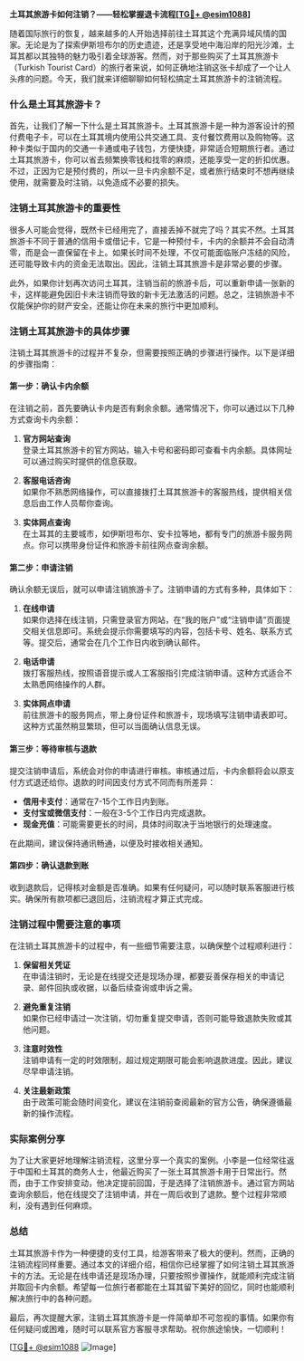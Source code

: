**土耳其旅游卡如何注销？——轻松掌握退卡流程[[TG💪+ @esim1088](https://t.me/s/esim1088)]**

随着国际旅行的恢复，越来越多的人开始选择前往土耳其这个充满异域风情的国家。无论是为了探索伊斯坦布尔的历史遗迹，还是享受地中海沿岸的阳光沙滩，土耳其都以其独特的魅力吸引着全球游客。然而，对于那些购买了土耳其旅游卡（Turkish Tourist Card）的旅行者来说，如何正确地注销这张卡却成了一个让人头疼的问题。今天，我们就来详细聊聊如何轻松搞定土耳其旅游卡的注销流程。

### 什么是土耳其旅游卡？

首先，让我们了解一下什么是土耳其旅游卡。土耳其旅游卡是一种为游客设计的预付费电子卡，可以在土耳其境内使用公共交通工具、支付餐饮费用以及购物等。这种卡类似于国内的交通一卡通或电子钱包，方便快捷，非常适合短期旅行者。通过土耳其旅游卡，你可以省去频繁换零钱和找零的麻烦，还能享受一定的折扣优惠。不过，正因为它是预付费的，所以一旦卡内余额不足，或者旅行结束时不想再继续使用，就需要及时注销，以免造成不必要的损失。

### 注销土耳其旅游卡的重要性

很多人可能会觉得，既然卡已经用完了，直接丢掉不就完了吗？其实不然。土耳其旅游卡不同于普通的信用卡或借记卡，它是一种预付卡，卡内的余额并不会自动清零，而是会一直保留在卡上。如果长时间不处理，不仅可能面临账户冻结的风险，还可能导致卡内的资金无法取出。因此，注销土耳其旅游卡是非常必要的步骤。

此外，如果你计划再次访问土耳其，注销当前的旅游卡后，可以重新申请一张新的卡，这样能避免因旧卡未注销而导致的新卡无法激活的问题。总之，注销旅游卡不仅能保护你的财产安全，还能让你在未来的旅行中更加顺利。

### 注销土耳其旅游卡的具体步骤

注销土耳其旅游卡的过程并不复杂，但需要按照正确的步骤进行操作。以下是详细的步骤指南：

#### 第一步：确认卡内余额

在注销之前，首先要确认卡内是否有剩余余额。通常情况下，你可以通过以下几种方式查询卡内余额：

1. **官方网站查询**  
   登录土耳其旅游卡的官方网站，输入卡号和密码即可查看卡内余额。具体网址可以通过购买时提供的信息获取。

2. **客服电话咨询**  
   如果你不熟悉网络操作，可以直接拨打土耳其旅游卡的客服热线，提供相关信息后由工作人员帮你查询。

3. **实体网点查询**  
   在土耳其的主要城市，如伊斯坦布尔、安卡拉等地，都有专门的旅游卡服务网点。你可以携带身份证件和旅游卡前往网点查询余额。

#### 第二步：申请注销

确认余额无误后，就可以申请注销旅游卡了。注销申请的方式有多种，具体如下：

1. **在线申请**  
   如果你选择在线注销，只需登录官方网站，在“我的账户”或“注销申请”页面提交相关信息即可。系统会提示你需要填写的内容，包括卡号、姓名、联系方式等。提交后，通常会在几个工作日内收到确认邮件。

2. **电话申请**  
   拨打客服热线，按照语音提示或人工客服指引完成注销申请。这种方式适合不太熟悉网络操作的人群。

3. **实体网点申请**  
   前往旅游卡的服务网点，带上身份证件和旅游卡，现场填写注销申请表即可。这种方式虽然稍显繁琐，但可以当面确认信息无误。

#### 第三步：等待审核与退款

提交注销申请后，系统会对你的申请进行审核。审核通过后，卡内余额将会以原支付方式退还给你。退款的时间因支付方式不同而有所差异：

- **信用卡支付**：通常在7-15个工作日内到账。
- **支付宝或微信支付**：一般在3-5个工作日内完成退款。
- **现金充值**：可能需要更长的时间，具体时间取决于当地银行的处理速度。

在此期间，建议保持通讯畅通，以便及时接收相关通知。

#### 第四步：确认退款到账

收到退款后，记得核对金额是否准确。如果有任何疑问，可以随时联系客服进行核实。确保所有款项都已退回后，注销流程才算正式完成。

### 注销过程中需要注意的事项

在注销土耳其旅游卡的过程中，有一些细节需要注意，以确保整个过程顺利进行：

1. **保留相关凭证**  
   在申请注销时，无论是在线提交还是现场办理，都要妥善保存相关的申请记录、邮件回执或收据，以备后续查询或申诉之需。

2. **避免重复注销**  
   如果你已经申请过一次注销，切勿重复提交申请，否则可能导致退款失败或其他问题。

3. **注意时效性**  
   注销申请有一定的时效限制，超过规定期限可能会影响退款进度。因此，建议尽早申请注销。

4. **关注最新政策**  
   由于政策可能会随时间变化，建议在注销前查阅最新的官方公告，确保遵循最新的操作流程。

### 实际案例分享

为了让大家更好地理解注销流程，这里分享一个真实的案例。小李是一位经常往返于中国和土耳其的商务人士，他最近购买了一张土耳其旅游卡用于日常出行。然而，由于工作安排变动，他决定提前回国，于是选择了注销旅游卡。通过官方网站查询余额后，他在线提交了注销申请，并在一周后收到了退款。整个过程非常顺利，没有遇到任何麻烦。

### 总结

土耳其旅游卡作为一种便捷的支付工具，给游客带来了极大的便利。然而，正确的注销流程同样重要。通过本文的详细介绍，相信你已经掌握了如何注销土耳其旅游卡的方法。无论是在线申请还是现场办理，只要按照步骤操作，就能顺利完成注销并取回卡内余额。希望每一位旅行者都能在土耳其留下美好的回忆，同时也能顺利解决旅行中的各种问题。

最后，再次提醒大家，注销土耳其旅游卡是一件简单却不可忽视的事情。如果你有任何疑问或困难，随时可以联系官方客服寻求帮助。祝你旅途愉快，一切顺利！

[[TG💪+ @esim1088](https://t.me/s/esim1088) ![Image](https://i.postimg.cc/4NQfJmqS/Snipaste-2025-05-13-00-14-12.png)]